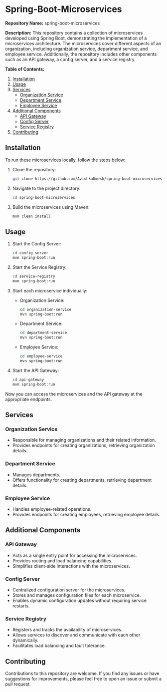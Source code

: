 # Spring-Boot-Microservices
**Repository Name:** spring-boot-microservices

**Description:**
This repository contains a collection of microservices developed using Spring Boot, demonstrating the implementation of a microservices architecture. The microservices cover different aspects of an organization, including organization service, department service, and employee service. Additionally, the repository includes other components such as an API gateway, a config server, and a service registry.

**Table of Contents:**
1. [Installation](#installation)
2. [Usage](#usage)
3. [Services](#services)
    - [Organization Service](#organization-service)
    - [Department Service](#department-service)
    - [Employee Service](#employee-service)
4. [Additional Components](#additional-components)
    - [API Gateway](#api-gateway)
    - [Config Server](#config-server)
    - [Service Registry](#service-registry)
5. [Contributing](#contributing)

## Installation
To run these microservices locally, follow the steps below:

1. Clone the repository:
   ```bash
   git clone https://github.com/AvishkaUmesh/spring-boot-microservices.git
   ```
   
2. Navigate to the project directory:
   ```bash
   cd spring-boot-microservices
   ```

3. Build the microservices using Maven:
   ```bash
   mvn clean install
   ```

## Usage
1. Start the Config Server:
   ```bash
   cd config-server
   mvn spring-boot:run
   ```

2. Start the Service Registry:
   ```bash
   cd service-registry
   mvn spring-boot:run
   ```

3. Start each microservice individually:
   - Organization Service:
     ```bash
     cd organization-service
     mvn spring-boot:run
     ```
   - Department Service:
     ```bash
     cd department-service
     mvn spring-boot:run
     ```
   - Employee Service:
     ```bash
     cd employee-service
     mvn spring-boot:run
     ```
   
4. Start the API Gateway:
   ```bash
   cd api-gateway
   mvn spring-boot:run
   ```

Now you can access the microservices and the API gateway at the appropriate endpoints.

## Services

### Organization Service
- Responsible for managing organizations and their related information.
- Provides endpoints for creating organizations, retrieving organization details.

### Department Service
- Manages departments.
- Offers functionality for creating departments, retrieving department details.

### Employee Service
- Handles employee-related operations.
- Provides endpoints for creating employees, retrieving employee details.

## Additional Components

### API Gateway
- Acts as a single entry point for accessing the microservices.
- Provides routing and load balancing capabilities.
- Simplifies client-side interactions with the microservices.

### Config Server
- Centralized configuration server for the microservices.
- Stores and manages configuration files for each microservice.
- Enables dynamic configuration updates without requiring service restarts.

### Service Registry
- Registers and tracks the availability of microservices.
- Allows services to discover and communicate with each other dynamically.
- Facilitates load balancing and fault tolerance.

## Contributing
Contributions to this repository are welcome. If you find any issues or have suggestions for improvements, please feel free to open an issue or submit a pull request.
